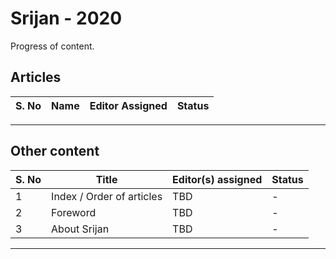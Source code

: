 # Srijan - 2020

Progress of content.

## Articles


| S. No | Name  | Editor Assigned |  Status |
|------ |------ |---------------- |---------|

---

## Other content

| S. No | Title                     | Editor(s) assigned | Status |
| ----  | ------------------------- | ------------------ | ------ |
| 1     | Index / Order of articles | TBD                | -      |
| 2     | Foreword                  | TBD                | -      |
| 3     | About Srijan              | TBD                | -      |

---


